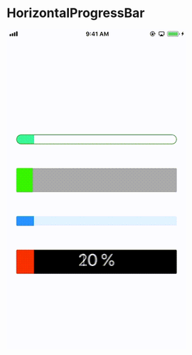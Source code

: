# HorizontalProgressBar
![](https://github.com/bhavin250495/HorizontalProgressBar/blob/master/horizProg.gif)
